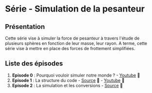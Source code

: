 # Série - Simulation de la pesanteur

## Présentation

Cette série vise à simuler la force de pesanteur à travers l'étude de plusieurs sphères en fonction de leur masse, leur rayon.
A terme, cette série vise à mettre en place des forces de frottement simplifiées.

## Liste des épisodes
  1. **Episode 0** : Pourquoi vouloir simuler notre monde ? - [Youtube](https://www.youtube.com/watch?v=nw_M0uKtNFA) :movie_camera:
  1. **Episode 1** : La structure du code - [Source](https://github.com/xam4lor/Mecanica/tree/master/Series/1_Simulation_de_la_pesanteur/episode_1) :file_folder:   -   [Youtube](https://www.youtube.com/watch?v=1VjIZf4uick) :movie_camera:
  1. **Episode 2** : La simulation et les conversions - [Source](https://github.com/xam4lor/Mecanica/tree/master/Series/1_Simulation_de_la_pesanteur/episode_2) :file_folder:
